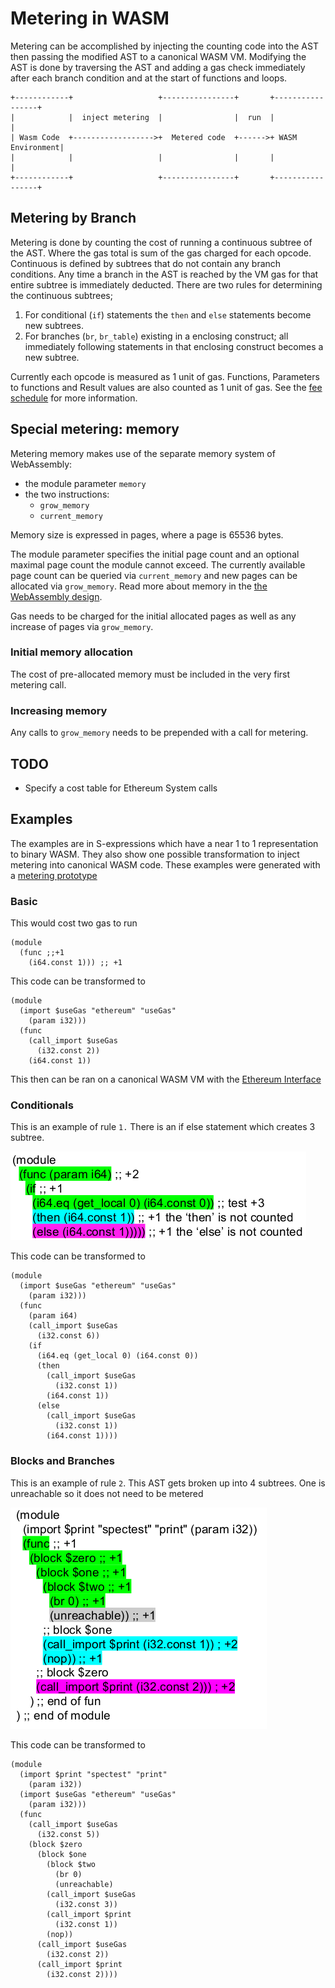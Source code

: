 # Metering in WASM

Metering can be accomplished by injecting the counting code into the AST then passing the modified AST to a canonical WASM VM. Modifying the AST is done by traversing the AST and adding a gas check immediately after each branch condition and at the start of functions and loops.

```
+------------+                   +----------------+       +-----------------+
|            |  inject metering  |                |  run  |                 |
| Wasm Code  +------------------>+  Metered code  +------>+ WASM Environment|
|            |                   |                |       |                 |
+------------+                   +----------------+       +-----------------+
```


## Metering by Branch

Metering is done by counting the cost of running a continuous subtree of the AST. Where the gas total is sum of the gas charged for each opcode. Continuous is defined by subtrees that do not contain any branch conditions. Any time a branch in the AST is reached by the VM gas for that entire subtree is immediately deducted. There are two rules for determining the continuous subtrees;

1. For conditional (`if`) statements the `then` and `else` statements become new subtrees.
2. For branches (`br`, `br_table`) existing in a enclosing construct; all immediately following statements in that enclosing construct becomes a new subtree.

Currently each opcode is measured as 1 unit of gas.  Functions, Parameters to functions and Result values are also counted as  1 unit of gas. See the [fee schedule](./feeSchedule.md) for more information.

## Special metering: memory

Metering memory makes use of the separate memory system of WebAssembly:
- the module parameter `memory`
- the two instructions:
  - `grow_memory`
  - `current_memory`

Memory size is expressed in pages, where a page is 65536 bytes.

The module parameter specifies the initial page count and an optional maximal page count the module cannot exceed. The currently available page count can be queried via `current_memory` and new pages can be allocated via `grow_memory`. Read more about memory in the [the WebAssembly design](https://github.com/WebAssembly/design/blob/master/Modules.md#linear-memory-section).

Gas needs to be charged for the initial allocated pages as well as any increase of pages via `grow_memory`.

### Initial memory allocation

The cost of pre-allocated memory must be included in the very first metering call.

### Increasing memory

Any calls to `grow_memory` needs to be prepended with a call for metering.

## TODO

* Specify a cost table for Ethereum System calls

## Examples

The examples are in S-expressions which have a near 1 to 1 representation to binary WASM. They also show one possible transformation to inject metering into canonical WASM code. These examples were generated with a [metering prototype](https://github.com/ewasm/wasm-metering)

### Basic

This would cost two gas to run
```
(module
  (func ;;+1
    (i64.const 1))) ;; +1
```

This code can be transformed to
```
(module
  (import $useGas "ethereum" "useGas"
    (param i32)))
  (func
    (call_import $useGas
      (i32.const 2))
    (i64.const 1))
```
This then can be ran on a canonical WASM VM with the [Ethereum Interface](./eth_interface.md)

### Conditionals

This is an example of rule `1.` There is an if else statement which creates 3 subtree.

![if](./assets/if.png)

This code can be transformed to
```
(module
  (import $useGas "ethereum" "useGas"
    (param i32)))
  (func
    (param i64)
    (call_import $useGas
      (i32.const 6))
    (if
      (i64.eq (get_local 0) (i64.const 0))
      (then
        (call_import $useGas
          (i32.const 1))
        (i64.const 1))
      (else
        (call_import $useGas
          (i32.const 1))
        (i64.const 1))))
```

### Blocks and Branches

This is an example of rule `2`. This AST gets broken up into 4 subtrees. One is unreachable so it does not need to be metered

![blocks](./assets/blocks.png)

This code can be transformed to

```
(module
  (import $print "spectest" "print"
    (param i32))
  (import $useGas "ethereum" "useGas"
    (param i32)))
  (func
    (call_import $useGas
      (i32.const 5))
    (block $zero
      (block $one
        (block $two
          (br 0)
          (unreachable)
        (call_import $useGas
          (i32.const 3))
        (call_import $print
          (i32.const 1))
        (nop))
      (call_import $useGas
        (i32.const 2))
      (call_import $print
        (i32.const 2))))

```
